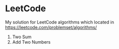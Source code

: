 # LeetCode

My solution for LeetCode algorithms which located in https://leetcode.com/problemset/algorithms/

1. Two Sum
2. Add Two Numbers


